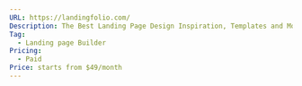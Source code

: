 ```yaml
---
URL: https://landingfolio.com/
Description: The Best Landing Page Design Inspiration, Templates and More
Tag:
  - Landing page Builder
Pricing:
  - Paid
Price: starts from $49/month
---
```

